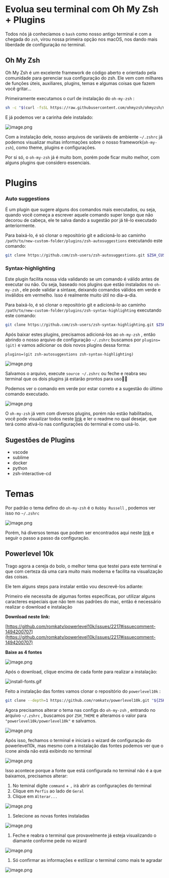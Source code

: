 # Evolua seu terminal com Oh My Zsh + Plugins

Todos nós já conhecíamos o `bash` como nosso antigo terminal e com a chegada do `zsh`, virou nossa primeira opção nos macOS, nos dando mais liberdade de configuração no terminal.

## Oh My Zsh

Oh My Zsh é um excelente framework de código aberto e orientado pela comunidade para gerenciar sua configuração do zsh. Ele vem com milhares de funções úteis, auxiliares, plugins, temas e algumas coisas que fazem você gritar...

Primeiramente executamos o curl de instalação do `oh-my-zsh` :

```bash
sh -c "$(curl -fsSL https://raw.githubusercontent.com/ohmyzsh/ohmyzsh/master/tools/install.sh)"
```

E já podemos ver a carinha dele instalado:

![image.png](Evolua%20seu%20terminal%20com%20Oh%20My%20Zsh%20+%20Plugins%2022056106348f8075baa6dc82533a0969/image.png)

Com a instalação dele, nosso arquivos de variáveis de ambiente `~/.zshrc`  já podemos visualizar muitas informações sobre o nosso framework(`oh-my-zsh`), como theme, plugins e configurações.

Por si só, o `oh-my-zsh` já é muito bom, porém pode ficar muito melhor, com alguns plugins que considero essenciais.

# Plugins

### Auto suggestions

É um plugin que sugere alguns dos comandos mais executados, ou seja, quando você começa a escrever aquele comando super longo que não decorou de cabeça, ele te salva dando a sugestão por já tê-lo executado anteriormente.

Para baixá-lo, é só clonar o repositório git e adicioná-lo ao caminho `/path/to/new-custom-folder/plugins/zsh-autosuggestions`  executando este comando:

```bash
git clone https://github.com/zsh-users/zsh-autosuggestions.git $ZSH_CUSTOM/plugins/zsh-autosuggestions
```

### Syntax-highlighting

Este plugin facilita nossa vida validando se um comando é válido antes de executar ou não. Ou seja, baseado nos plugins que estão instalados no `oh-my-zsh` , ele pode validar a sintaxe, deixando comandos válidos em verde e inválidos em vermelho. Isso é realmente muito útil no dia-a-dia.

Para baixá-lo, é só clonar o repositório git e adicioná-lo ao caminho `/path/to/new-custom-folder/plugins/zsh-syntax-highlighting`  executando este comando:

```bash
git clone https://github.com/zsh-users/zsh-syntax-highlighting.git $ZSH_CUSTOM/plugins/zsh-syntax-highlighting
```

Após baixar estes plugins, precisamos adicioná-los ao `oh-my-zsh` , então abrindo o nosso arquivo de configuração `~/.zshrc`  buscamos por `plugins=(git)` e vamos adicionar os dois novos plugins dessa forma:

`plugins=(git zsh-autosuggestions zsh-syntax-highlighting)` 

![image.png](Evolua%20seu%20terminal%20com%20Oh%20My%20Zsh%20+%20Plugins%2022056106348f8075baa6dc82533a0969/image%201.png)

Salvamos o arquivo, execute `source ~/.zshrc`  ou feche e reabra seu terminal que os dois plugins já estarão prontos para uso👌🏻

Podemos ver o comando em verde por estar correto e a sugestão do último comando executado.

![image.png](Evolua%20seu%20terminal%20com%20Oh%20My%20Zsh%20+%20Plugins%2022056106348f8075baa6dc82533a0969/image%202.png)

O `oh-my-zsh`  já vem com diversos plugins, porém não estão habilitados, você pode visualizar todos neste [link](https://github.com/ohmyzsh/ohmyzsh/tree/master/plugins) e ler o readme no qual desejar, que terá como ativá-lo nas configurações do terminal e como usá-lo.

## Sugestões de Plugins

- vscode
- sublime
- docker
- python
- zsh-interactive-cd

# Temas

Por padrão o tema defino do `oh-my-zsh` é o `Robby Russell` , podemos ver isso no `~/.zshrc` 

![image.png](Evolua%20seu%20terminal%20com%20Oh%20My%20Zsh%20+%20Plugins%2022056106348f8075baa6dc82533a0969/image%203.png)

Porém, há diversos temas que podem ser encontrados aqui neste [link](https://github.com/ohmyzsh/ohmyzsh/wiki/Themes) e seguir o passo a passo da configuração.

## Powerlevel 10k

Trago agora a cereja do bolo, o melhor tema que testei para este terminal e que com certeza dá uma cara muito mais moderna e facilita na visualização das coisas.

Ele tem alguns steps para instalar então vou descrevê-los adiante:

Primeiro ele necessita de algumas fontes específicas, por utilizar alguns caracteres especiais que não tem nas padrões do mac, então é necessário realizar o download e instalação

**Download neste link:**

[https://github.com/romkatv/powerlevel10k/issues/2217#issuecomment-1494200707](https://github.com/romkatv/powerlevel10k/issues/2217#issuecomment-1494200707)

**Baixe as 4 fontes**

![image.png](Evolua%20seu%20terminal%20com%20Oh%20My%20Zsh%20+%20Plugins%2022056106348f8075baa6dc82533a0969/image%204.png)

Após o download, clique encima de cada fonte para realizar a instalação:

![install-fonts.gif](Evolua%20seu%20terminal%20com%20Oh%20My%20Zsh%20+%20Plugins%2022056106348f8075baa6dc82533a0969/install-fonts.gif)

Feito a instalação das fontes vamos clonar o repositório do `powerlevel10k` :

```bash
git clone --depth=1 https://github.com/romkatv/powerlevel10k.git "${ZSH_CUSTOM:-$HOME/.oh-my-zsh/custom}/themes/powerlevel10k"
```

Agora precisamos alterar o tema nas configs do `oh-my-zsh` , entrando no arquivo `~/.zshrc` , buscamos por `ZSH_THEME` e alteramos o valor para `"powerlevel10k/powerlevel10k"`  e salvamos.

![image.png](Evolua%20seu%20terminal%20com%20Oh%20My%20Zsh%20+%20Plugins%2022056106348f8075baa6dc82533a0969/image%205.png)

Após isso, fechamos o terminal e iniciará o wizard de configuração do powerlevel10k, mas mesmo com a instalação das fontes podemos ver que o ícone ainda não está exibindo no terminal

![image.png](Evolua%20seu%20terminal%20com%20Oh%20My%20Zsh%20+%20Plugins%2022056106348f8075baa6dc82533a0969/image%206.png)

Isso acontece porque a fonte que está configurada no terminal não é a que baixamos, precisamos alterar:

1. No teminal digite `command` + `,`  irá abrir as configurações do terminal
2. Clique em `Perfis`  ao lado de `Geral` 
3. Clique em `Alterar...` 

![image.png](Evolua%20seu%20terminal%20com%20Oh%20My%20Zsh%20+%20Plugins%2022056106348f8075baa6dc82533a0969/image%207.png)

1. Selecione as novas fontes instaladas

![image.png](Evolua%20seu%20terminal%20com%20Oh%20My%20Zsh%20+%20Plugins%2022056106348f8075baa6dc82533a0969/image%208.png)

1. Feche e reabra o terminal que provavelmente já esteja visualizando o diamante conforme pede no wizard

![image.png](Evolua%20seu%20terminal%20com%20Oh%20My%20Zsh%20+%20Plugins%2022056106348f8075baa6dc82533a0969/image%209.png)

1. Só confirmar as informações e estilizar o terminal como mais te agradar

![image.png](Evolua%20seu%20terminal%20com%20Oh%20My%20Zsh%20+%20Plugins%2022056106348f8075baa6dc82533a0969/image%2010.png)
